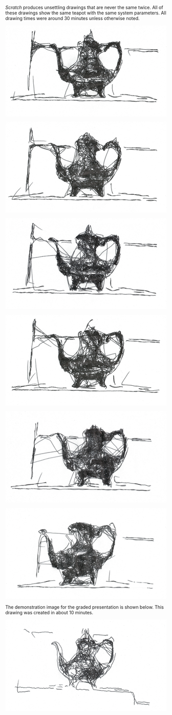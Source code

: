 
*Scratch* produces unsettling drawings that are never the same twice. All of these drawings show the same teapot with the same system parameters. All drawing times were around 30 minutes unless otherwise noted. 

![Teapot drawing](images/drawings/teapot1.png)

![Teapot drawing](images/drawings/teapot2.png)

![Teapot drawing](images/drawings/teapot3.png)

![Teapot drawing](images/drawings/teapot4.png)

![Teapot drawing](images/drawings/teapot5.png)

![Teapot drawing](images/drawings/teapot6.png)

The demonstration image for the graded presentation is shown below. This drawing was created in about 10 minutes. 

![In-class demo image](images/drawings/teapot_demo.png)
